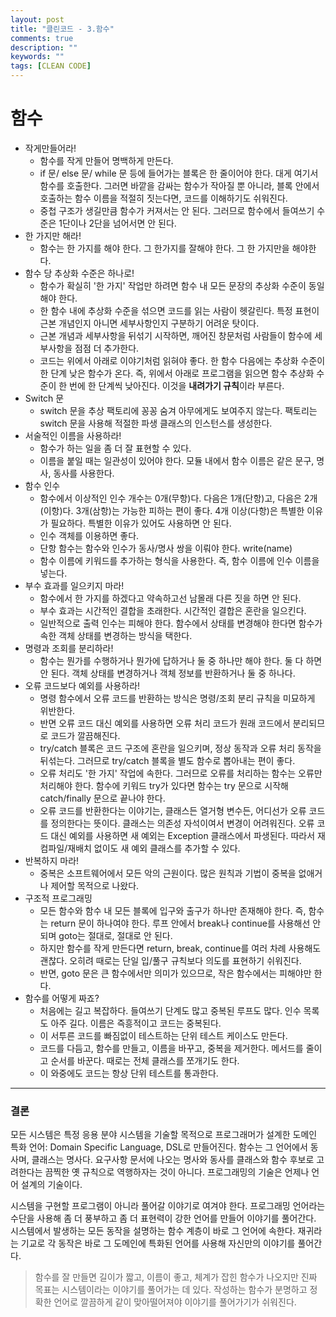 ```yaml
---
layout: post
title: "클린코드 - 3.함수"
comments: true
description: ""
keywords: ""
tags: [CLEAN CODE]
---
```


# 함수
* 작게만들어라!
  * 함수를 작게 만들어 명백하게 만든다.
  * if 문/ else 문/ while 문 등에 들어가는 블록은 한 줄이어야 한다. 대게 여기서 함수를 호출한다. 그러면 바깥을 감싸는 함수가 작아질 뿐 아니라, 블록 안에서 호출하는 함수 이름을 적절히 짓는다면, 코드를 이해하기도 쉬워진다.
  * 중첩 구조가 생길만큼 함수가 커져서는 안 된다. 그러므로 함수에서 들여쓰기 수준은 1단이나 2단을 넘어서면 안 된다.
* 한 가지만 해라!
  * 함수는 한 가지를 해야 한다. 그 한가지를 잘해야 한다. 그 한 가지만을 해야한다.
* 함수 당 추상화 수준은 하나로!
  * 함수가 확실히 '한 가지' 작업만 하려면 함수 내 모든 문장의 추상화 수준이 동일해야 한다.
  * 한 함수 내에 추상화 수준을 섞으면 코드를 읽는 사람이 헷갈린다. 특정 표현이 근본 개념인지 아니면 세부사항인지 구분하기 어려운 탓이다.
  * 근본 개념과 세부사항을 뒤섞기 시작하면, 깨어진 창문처럼 사람들이 함수에 세부사항을 점점 더 추가한다.
  * 코드는 위에서 아래로 이야기처럼 읽혀야 좋다. 한 함수 다음에는 추상화 수준이 한 단계 낮은 함수가 온다. 즉, 위에서 아래로 프로그램을 읽으면 함수 추상화 수준이 한 번에 한 단계씩 낮아진다. 이것을 **내려가기 규칙**이라 부른다.
* Switch 문
  * switch 문을 추상 팩토리에 꽁꽁 숨겨 아무에게도 보여주지 않는다. 팩토리는 switch 문을 사용해 적절한 파생 클래스의 인스턴스를 생성한다.
* 서술적인 이름을 사용하라!
  * 함수가 하는 일을 좀 더 잘 표현할 수 있다.
  * 이름을 붙일 때는 일관성이 있어야 한다. 모듈 내에서 함수 이름은 같은 문구, 명사, 동사를 사용한다.
* 함수 인수
  * 함수에서 이상적인 인수 개수는 0개(무항)다. 다음은 1개(단항)고, 다음은 2개(이항)다. 3개(삼항)는 가능한 피하는 편이 좋다. 4개 이상(다항)은 특별한 이유가 필요하다. 특별한 이유가 있어도 사용하면 안 된다.
  * 인수 객체를 이용하면 좋다.
  * 단항 함수는 함수와 인수가 동사/명사 쌍을 이뤄야 한다. write(name)
  * 함수 이름에 키워드를 추가하는 형식을 사용한다. 즉, 함수 이름에 인수 이름을 넣는다.
* 부수 효과를 일으키지 마라!
  * 함수에서 한 가지를 하겠다고 약속하고선 남몰래 다른 짓을 하면 안 된다.
  * 부수 효과는 시간적인 결합을 초래한다. 시간적인 결합은 혼란을 일으킨다.
  * 일반적으로 출력 인수는 피해야 한다. 함수에서 상태를 변경해야 한다면 함수가 속한 객체 상태를 변경하는 방식을 택한다.
* 명령과 조회를 분리하라!
  * 함수는 뭔가를 수행하거나 뭔가에 답하거나 둘 중 하나만 해야 한다. 둘 다 하면 안 된다. 객체 상태를 변경하거나 객체 정보를 반환하거나 둘 중 하나다.
* 오류 코드보다 예외를 사용하라!
  * 명령 함수에서 오류 코드를 반환하는 방식은 명령/조회 분리 규칙을 미묘하게 위반한다.
  * 반면 오류 코드 대신 예외를 사용하면 오류 처리 코드가 원래 코드에서 분리되므로 코드가 깔끔해진다.
  * try/catch 블록은 코드 구조에 혼란을 일으키며, 정상 동작과 오류 처리 동작을 뒤섞는다. 그러므로 try/catch 블록을 별도 함수로 뽑아내는 편이 좋다.
  * 오류 처리도 '한 가지' 작업에 속한다. 그러므로 오류를 처리하는 함수는 오류만 처리해야 한다. 함수에 키워드 try가 있다면 함수는 try 문으로 시작해 catch/finally 문으로 끝나야 한다.
  * 오류 코드를 반환한다는 이야기는, 클래스든 열거형 변수든, 어디선가 오류 코드를 정의한다는 뜻이다. 클래스는 의존성 자석이여서 변경이 어려워진다. 오류 코드 대신 예외를 사용하면 새 예외는 Exception 클래스에서 파생된다. 따라서 재컴파일/재배치 없이도 새 예외 클래스를 추가할 수 있다.
* 반복하지 마라!
  * 중복은 소프트웨어에서 모든 악의 근원이다. 많은 원칙과 기법이 중복을 없애거나 제어할 목적으로 나왔다.
* 구조적 프로그래밍
  * 모든 함수와 함수 내 모든 블록에 입구와 출구가 하나만 존재해야 한다. 즉, 함수는 return 문이 하나여야 한다. 루프 안에서 break나 continue를 사용해선 안 되며 goto는 절대로, 절대로 안 된다.
  * 하지만 함수를 작게 만든다면 return, break, continue를 여러 차례 사용해도 괜찮다. 오히려 때로는 단일 입/풀구 규칙보다 의도를 표현하기 쉬워진다.
  * 반면, goto 문은 큰 함수에서만 의미가 있으므로, 작은 함수에서는 피해야만 한다.
* 함수를 어떻게 짜죠?
  * 처음에는 길고 복잡하다. 들여쓰기 단계도 많고 중복된 루프도 많다. 인수 목록도 아주 길다. 이름은 즉흥적이고 코드는 중복된다.
  * 이 서투른 코드를 빠짐없이 테스트하는 단위 테스트 케이스도 만든다.
  * 코드를 다듬고, 함수를 만들고, 이름을 바꾸고, 중복을 제거한다. 메서드를 줄이고 순서를 바꾼다. 때로는 전체 클래스를 쪼개기도 한다.
  * 이 와중에도 코드는 항상 단위 테스트를 통과한다.
<hr/>

### 결론
모든 시스템은 특정 응용 분야 시스템을 기술할 목적으로 프로그래머가 설계한 도메인 특화 언어: Domain Specific Language, DSL로 만들어진다. 함수는 그 언어에서 동사며, 클래스는 명사다. 요구사항 문서에 나오는 명사와 동사를 클래스와 함수 후보로 고려한다는 끔찍한 옛 규칙으로 역행하자는 것이 아니다. 프로그래밍의 기술은 언제나 언어 설계의 기술이다.

시스템을 구현할 프로그램이 아니라 풀어갈 이야기로 여겨야 한다. 프로그래밍 언어라는 수단을 사용해 좀 더 풍부하고 좀 더 표현력이 강한 언어를 만들어 이야기를 풀어간다. 시스템에서 발생하는 모든 동작을 설명하는 함수 계층이 바로 그 언어에 속한다. 재귀라는 기교로 각 동작은 바로 그 도메인에 특화된 언어를 사용해 자신만의 이야기를 풀어간다.
> 함수를 잘 만들면 길이가 짧고, 이름이 좋고, 체계가 잡힌 함수가 나오지만 진짜 목표는 시스템이라는 이야기를 풀어가는 데 있다. 작성하는 함수가 분명하고 정확한 언어로 깔끔하게 같이 맞아떨어져야 이야기를 풀어가기가 쉬워진다.

